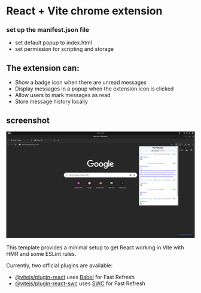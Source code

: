 # React + Vite chrome extension

### set up the manifest.json file
- set default popup to index.html
- set permission for scripting and storage

## The extension can:
- Show a badge icon when there are unread messages
- Display messages in a popup when the extension icon is clicked
- Allow users to mark messages as read
- Store message history locally

## screenshot

![](public/screenshot.png)

This template provides a minimal setup to get React working in Vite with HMR and some ESLint rules.

Currently, two official plugins are available:

- [@vitejs/plugin-react](https://github.com/vitejs/vite-plugin-react/blob/main/packages/plugin-react/README.md) uses [Babel](https://babeljs.io/) for Fast Refresh
- [@vitejs/plugin-react-swc](https://github.com/vitejs/vite-plugin-react-swc) uses [SWC](https://swc.rs/) for Fast Refresh
